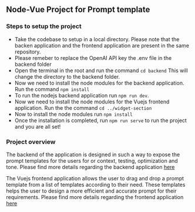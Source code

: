 <h2>Node-Vue Project for Prompt template</h2>

<h3>Steps to setup the project</h3>

<ul>
<li>Take the codebase to setup in a local directory. Please note that the backen application and the frontend application are present in the same repository.</li>
<li>Please remeber to replace the OpenAI API key the .env file in the backend folder</li>
<li>Open the terminal in the root and run the command <code>cd backend</code> This will change the directory to the backend folder.</li>
<li>Now we need to install the node modules for the backend application. Run the command <code>npm install</code></li>
<li>To run the nodejs backend application run <code>npm run dev</code>.</li>
<li>Now we need to install the node modules for the Vuejs frontend application. Run the the command <code>cd ../widget-section</code></li>
<li>Now to install the node modules run <code>npm install</code></li>
<li>Once the installation is completed, run <code>npm run serve</code> to run the project and you are all set!</li>
</ul>

<h3>Project overview</h3>

<p>The backend of the application is designed in such a way to expose the prompt templates for the users for or context, testing, optimization and tone. Please find more details regarding the backend application <a href="https://github.com/imvprakash1/llm-template-project/blob/main/backend/readme.md">here</a></p>
<p>The Vuejs frontend application allows the user to drag and drop a prompt template from a list of templates according to their need. These templates helps the user to design a more efficient and accurate prompt for their requirements. Please find more details regarding the frontend application <a href="https://github.com/imvprakash1/llm-template-project/blob/main/widget-section/README.md">here</a></p>
